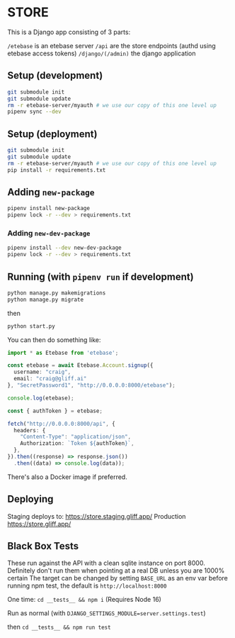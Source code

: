 # STORE

This is a Django app consisting of 3 parts:

`/etebase` is an etebase server
`/api` are the store endpoints (authd using etebase access tokens)
`/django/(/admin)` the django application 


## Setup (development)

```bash
git submodule init
git submodule update
rm -r etebase-server/myauth # we use our copy of this one level up
pipenv sync --dev
```

## Setup (deployment)

```bash
git submodule init
git submodule update
rm -r etebase-server/myauth # we use our copy of this one level up
pip install -r requirements.txt
```

## Adding `new-package`

```bash
pipenv install new-package
pipenv lock -r --dev > requirements.txt
```

### Adding `new-dev-package`

```bash
pipenv install --dev new-dev-package
pipenv lock -r --dev > requirements.txt
```

## Running (with `pipenv run` if development)

```bash
python manage.py makemigrations
python manage.py migrate
```

then

```bash
python start.py
```

You can then do something like:

```typescript
import * as Etebase from 'etebase';

const etebase = await Etebase.Account.signup({
  username: "craig",
  email: "craig@gliff.ai"
}, "SecretPassword1", "http://0.0.0.0:8000/etebase");

console.log(etebase);

const { authToken } = etebase;

fetch("http://0.0.0.0:8000/api", {
  headers: {
    "Content-Type": "application/json",
    Authorization: `Token ${authToken}`,
  },
}).then((response) => response.json())
  .then((data) => console.log(data));
```

There's also a Docker image if preferred.

## Deploying

Staging deploys to: https://store.staging.gliff.app/
Production https://store.gliff.app/

## Black Box Tests

These run against the API with a clean sqlite instance on port 8000. 
Definitely don't run them when pointing at a real DB unless you are 1000% certain
The target can be changed by setting `BASE_URL` as an env var before running npm test, the default is `http://localhost:8000`

One time: `cd __tests__ && npm i` (Requires Node 16)

Run as normal (with `DJANGO_SETTINGS_MODULE=server.settings.test`)

then `cd __tests__ && npm run test`